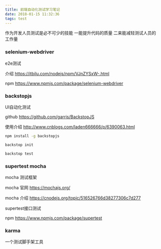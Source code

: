 ```yaml
---
title: 前端自动化测试学习笔记
date: 2018-01-15 11:32:36
tags: test
---
```


作为开发人员测试是必不可少的技能 一能提升代码的质量 二来能减轻测试人员的工作量

### selenium-webdriver

e2e测试

介绍 https://itbilu.com/nodejs/npm/VJnZYSxW-.html

npm  https://www.npmjs.com/package/selenium-webdriver

<!-- more -->

### backstopjs 

UI自动化测试

github https://github.com/garris/BackstopJS

使用介绍 
http://www.cnblogs.com/laden666666/p/6390063.html

```bash
npm install -g backstopjs

backstop init 

backstop test
```

### supertest mocha
mocha 测试框架 

mocha 官网 https://mochajs.org/

mocha 介绍 https://cnodejs.org/topic/516526766d38277306c7d277

supertest接口测试 
 
npm  https://www.npmjs.com/package/supertest


### karma

一个测试脚手架工具









